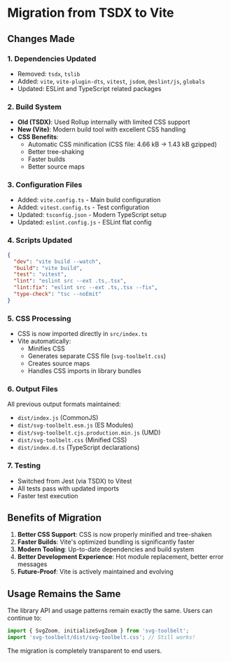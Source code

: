 # Migration from TSDX to Vite

## Changes Made

### 1. **Dependencies Updated**
- Removed: `tsdx`, `tslib`
- Added: `vite`, `vite-plugin-dts`, `vitest`, `jsdom`, `@eslint/js`, `globals`
- Updated: ESLint and TypeScript related packages

### 2. **Build System**
- **Old (TSDX)**: Used Rollup internally with limited CSS support
- **New (Vite)**: Modern build tool with excellent CSS handling
- **CSS Benefits**:
  - Automatic CSS minification (CSS file: 4.66 kB → 1.43 kB gzipped)
  - Better tree-shaking
  - Faster builds
  - Better source maps

### 3. **Configuration Files**
- Added: `vite.config.ts` - Main build configuration
- Added: `vitest.config.ts` - Test configuration
- Updated: `tsconfig.json` - Modern TypeScript setup
- Updated: `eslint.config.js` - ESLint flat config

### 4. **Scripts Updated**
```json
{
  "dev": "vite build --watch",
  "build": "vite build",
  "test": "vitest",
  "lint": "eslint src --ext .ts,.tsx",
  "lint:fix": "eslint src --ext .ts,.tsx --fix",
  "type-check": "tsc --noEmit"
}
```

### 5. **CSS Processing**
- CSS is now imported directly in `src/index.ts`
- Vite automatically:
  - Minifies CSS
  - Generates separate CSS file (`svg-toolbelt.css`)
  - Creates source maps
  - Handles CSS imports in library bundles

### 6. **Output Files**
All previous output formats maintained:
- `dist/index.js` (CommonJS)
- `dist/svg-toolbelt.esm.js` (ES Modules)
- `dist/svg-toolbelt.cjs.production.min.js` (UMD)
- `dist/svg-toolbelt.css` (Minified CSS)
- `dist/index.d.ts` (TypeScript declarations)

### 7. **Testing**
- Switched from Jest (via TSDX) to Vitest
- All tests pass with updated imports
- Faster test execution

## Benefits of Migration

1. **Better CSS Support**: CSS is now properly minified and tree-shaken
2. **Faster Builds**: Vite's optimized bundling is significantly faster
3. **Modern Tooling**: Up-to-date dependencies and build system
4. **Better Development Experience**: Hot module replacement, better error messages
5. **Future-Proof**: Vite is actively maintained and evolving

## Usage Remains the Same

The library API and usage patterns remain exactly the same. Users can continue to:

```javascript
import { SvgZoom, initializeSvgZoom } from 'svg-toolbelt';
import 'svg-toolbelt/dist/svg-toolbelt.css'; // Still works!
```

The migration is completely transparent to end users.
